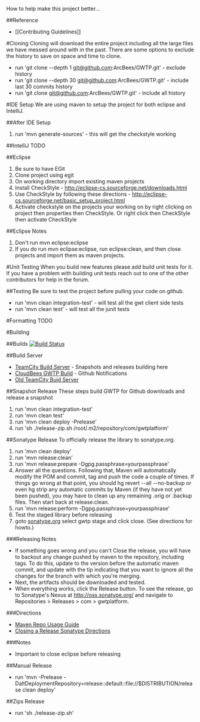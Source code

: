 How to help make this project better...

##Reference
* [[Contributing Guidelines]]

#Cloning
Cloning will download the entire project including all the large files we have messed around with in the past. There are some options to exclude the history to save on space and time to clone.

* run 'git clone --depth 1 git@github.com:ArcBees/GWTP.git' - exclude history
* run 'git clone --depth 30 git@github.com:ArcBees/GWTP.git' - include last 30 commits history
* run 'git clone git@github.com:ArcBees/GWTP.git' - include all history

#IDE Setup
We are using maven to setup the project for both eclipse and IntelliJ. 

##After IDE Setup
1. run 'mvn generate-sources' - this will get the checkstyle working

##IntelliJ
TODO

##Eclipse
1. Be sure to have EGit
2. Clone project using egit
3. On working directory import existing maven projects
4. Install CheckStyle - http://eclipse-cs.sourceforge.net/downloads.html
5. Use CheckStyle by following these directions - http://eclipse-cs.sourceforge.net/basic_setup_project.html
6. Activate checkstyle on the projects your working on by right clicking on project then properties then CheckStyle. Or right click then CheckStyle then activate CheckStyle

##Eclipse Notes
1. Don't run mvn eclipse:eclipse
2. If you do run mvn eclipse:eclipse, run eclipse:clean, and then close projects and import them as maven projects. 

#Unit Testing
When you build new features please add build unit tests for it. If you have a problem with building unit tests reach out to one of the other contributors for help in the forum. 

##Testing
Be sure to test the project before pulling your code on github.

* run 'mvn clean integration-test' - will test all the gwt client side tests
* run 'mvn clean test' - will test all the junit tests

#Formatting
TODO


#Building

##Builds
[![Build Status](https://buildhive.cloudbees.com/job/ArcBees/job/GWTP/badge/icon)](https://buildhive.cloudbees.com/job/ArcBees/job/GWTP/)

##Build Server
* [TeamCity Build Server](http://teamcity.gonevertical.org) - Snapshots and releases building here
* [CloudBees GWTP Build](https://buildhive.cloudbees.com/job/ArcBees/job/GWTP/) - Github Notifications
* [Old TeamCity Buid Server](http://teamcity.codebetter.com/project.html?projectId=project92)

##Snapshot Release
These steps build GWTP for Github downloads and release a snapshot

1. run 'mvn clean integration-test' 
2. run 'mvn clean test'
3. run 'mvn clean deploy -Prelease'
4. run 'sh ./release-zip.sh /root/.m2/repository/com/gwtplatform'

##Sonatype Release
To officially release the library to sonatype.org. 

1. run 'mvn clean deploy'
2. run 'mvn release:clean'
3. run 'mvn release:prepare -Dgpg.passphrase=yourpassphrase'
4. Answer all the questions. Following that, Maven will automatically modify the POM and commit, tag and push the code a couple of times. If things go wrong at that point, you should hg revert --all --no-backup or even hg strip any automatic commits by Maven (if they have not yet been pushed), you may have to clean up any remaining .orig or .backup files. Then start back at release:clean.
5. run 'mvn release:perform -Dgpg.passphrase=yourpassphrase'
6. Test the staged library before releasing
7. goto [sonatype.org](http://oss.sonatype.org/) select gwtp stage and click close. (See directions for howto.)

###Releasing Notes
* If something goes wrong and you can't Close the release, you will have to backout any change pushed by maven to the repository, including tags. To do this, update to the version before the automatic maven commit, and update with the tip indicating that you want to ignore all the changes for the branch with which you're merging.
* Next, the artifacts should be downloaded and tested.
* When everything works, click the Release button.
To see the release, go to Sonatype's Nexus at http://oss.sonatype.org/ and navigate to Repositories > Releases > com > gwtplatform.

###Directions
* [Maven Repo Usage Guide](https://docs.sonatype.org/display/Repository/Sonatype+OSS+Maven+Repository+Usage+Guide)
* [Closing a Release Sonatype Directions](https://docs.sonatype.org/display/Repository/Sonatype+OSS+Maven+Repository+Usage+Guide#SonatypeOSSMavenRepositoryUsageGuide-8a.ReleaseIt)

###Notes
* Important to close eclipse before releasing

##Manual Release
* run 'mvn -Prelease -DaltDeploymentRepository=release::default::file://$DISTRIBUTION/release clean deploy'

##Zips Release
* run 'sh ./release-zip.sh'